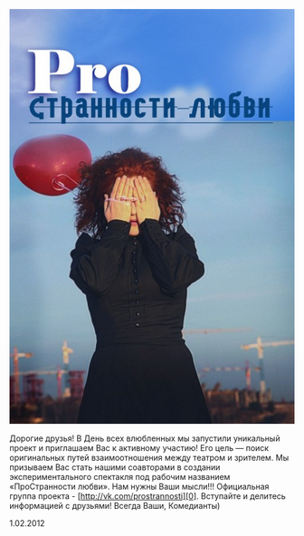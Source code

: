 ![](image-01.jpg)


Дорогие друзья! В День всех влюбленных мы запустили уникальный проект и приглашаем Вас к активному участию! Его цель — поиск оригинальных путей взаимоотношения между театром и зрителем. Мы призываем Вас стать нашими соавторами в создании экспериментального спектакля под рабочим названием «ПроСтранности любви». Нам нужны Ваши мысли!!!
Официальная группа проекта - [http://vk.com/prostrannosti][0]. Вступайте и делитесь информацией с друзьями! Всегда Ваши, Комедианты)


1.02.2012

[0]: http://vk.com/prostrannosti "группа вКонтакте"